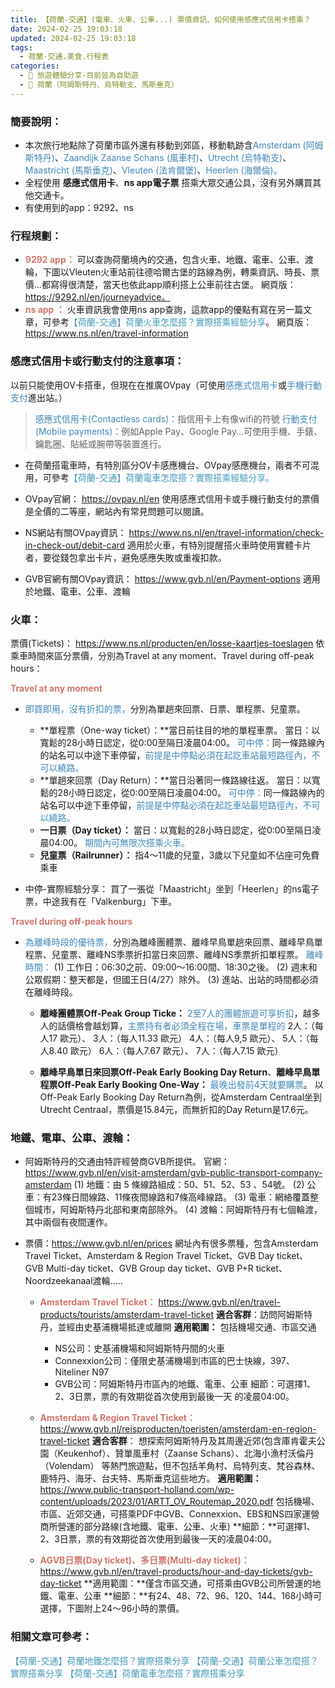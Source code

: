 ```yaml
---
title: 【荷蘭-交通】(電車、火車、公車...) 票價資訊、如何使用感應式信用卡搭乘？
date: 2024-02-25 19:03:18
updated: 2024-02-25 19:03:18
tags:
  - 荷蘭-交通.美食.行程表
categories: 
  - 🌴 旅遊體驗分享-目前皆為自助遊
  - 🥥 荷蘭（阿姆斯特丹、烏特勒支、馬斯垂克）
---
```

### 簡要說明：
+ 本次旅行地點除了荷蘭市區外還有移動到郊區，移動軌跡含<font color=#4287B5>Amsterdam (阿姆斯特丹)</font>、<font color=#4287B5>Zaandijk Zaanse Schans (風車村)</font>、<font color=#4287B5>Utrecht (烏特勒支)</font>、<font color=#4287B5>Maastricht (馬斯垂克)</font>、<font color=#4287B5>Vleuten (法肯爾堡)</font>、<font color=#4287B5>Heerlen (海爾倫)。</font>
+ 全程使用 **感應式信用卡**、**ns app電子票** 搭乘大眾交通公具，沒有另外購買其他交通卡。
+ 有使用到的app：9292、ns

<!-- more -->

### 行程規劃：
+  **<font color=#D1756F>9292 app：</font>**
可以查詢荷蘭境內的交通，包含火車、地鐵、電車、公車、渡輪，下圖以Vleuten火車站前往德哈爾古堡的路線為例，轉乘資訊、時長、票價…都寫得很清楚，當天也依此app順利搭上公車前往古堡。
網頁版：https://9292.nl/en/journeyadvice。
+  **<font color=#D1756F>ns app ：</font>**
火車資訊我會使用ns app查詢，這款app的優點有寫在另一篇文章，可參考<font color=#4599B6>【荷蘭-交通】荷蘭火車怎麼搭？實際搭乘經驗分享</font>。
網頁版：https://www.ns.nl/en/travel-information


### 感應式信用卡或行動支付的注意事項：
以前只能使用OV卡搭車，但現在在推廣OVpay（可使用<font color=#4287B5>感應式信用卡</font>或<font color=#4287B5>手機行動支付</font>進出站。）
><font color=#4287B5>感應式信用卡(Contactless cards)：</font>指信用卡上有像wifi的符號
><font color=#4287B5>行動支付(Mobile payments)：</font>例如Apple Pay、Google Pay…可使用手機、手錶、鑰匙圈、貼紙或腕帶等裝置進行。

+  在荷蘭搭電車時，有特別區分OV卡感應機台、OVpay感應機台，兩者不可混用，可參考<font color=#4599B6>【荷蘭-交通】荷蘭電車怎麼搭？實際搭乘經驗分享。</font>

+  OVpay官網：
https://ovpay.nl/en
使用感應式信用卡或手機行動支付的票價是全價的二等座，網站內有常見問題可以閱讀。

+  NS網站有關OVpay資訊：
https://www.ns.nl/en/travel-information/check-in-check-out/debit-card 
適用於火車，有特別提醒搭火車時使用實體卡片者，要從錢包拿出卡片，避免感應失敗或重複扣款。
 
+  GVB官網有關OVpay資訊：
https://www.gvb.nl/en/Payment-options
適用於地鐵、電車、公車、渡輪

### 火車：
票價(Tickets)：
https://www.ns.nl/producten/en/losse-kaartjes-toeslagen
依乘車時間來區分票價，分別為Travel at any moment、Travel during off-peak hours：
             
**<font color=#D1756F>Travel at any moment</font>**
+  <font color=#4287B5>即買即用，沒有折扣的票，</font>分別為單趟來回票、日票、單程票、兒童票。
   +  **單程票（One-way ticket）：**當日前往目的地的單程車票。
當日：以寬鬆的28小時日認定，從0:00至隔日凌晨04:00。
<font color=#4287B5>可中停：</font>同一條路線內的站名可以中途下車停留，<font color=#4287B5>前提是中停點必須在起訖車站最短路徑內，不可以繞路。</font>
   +  **單趟來回票（Day Return）：**當日沿著同一條路線往返。
當日：以寬鬆的28小時日認定，從0:00至隔日凌晨04:00。
<font color=#4287B5>可中停：</font>同一條路線內的站名可以中途下車停留，<font color=#4287B5>前提是中停點必須在起訖車站最短路徑內，不可以繞路。</font>
   +  **一日票（Day ticket）：**
當日：以寬鬆的28小時日認定，從0:00至隔日凌晨04:00。
<font color=#4287B5>期間內可無限次搭乘火車。</font>
   +  **兒童票（Railrunner）：**
指4～11歲的兒童，3歲以下兒童如不佔座可免費乘車

+  中停-實際經驗分享：
買了一張從「Maastricht」坐到「Heerlen」的ns電子票，中途我有在「Valkenburg」下車。

**<font color=#D1756F>Travel during off-peak hours</font>**                          
+  <font color=#4287B5>為離峰時段的優待票，</font>分別為離峰團體票、離峰早鳥單趟來回票、離峰早鳥單程票、兒童票、離峰NS季票折扣當日來回票、離峰NS季票折扣單程票。
<font color=#4287B5>離峰時間：</font>
(1)	工作日：06:30之前、09:00～16:00間、18:30之後。
(2)	週末和公眾假期：整天都是，但國王日(4/27）除外。
(3)	進站、出站的時間都必須在離峰時段。

   +  **離峰團體票Off-Peak Group Ticke：**
   <font color=#4287B5>2至7人的團體旅遊可享折扣</font>，越多人的話價格會越划算，<font color=#4287B5>主票持有者必須全程在場，車票是單程的</font>
   2人：（每人17 歐元）、   3人：（每人11.33 歐元）
   4人：（每人9,5 歐元）、  5人：（每人8.40 歐元）
   6人：（每人7.67 歐元）、 7人：（每人7.15 歐元）

   +  **離峰早鳥單日來回票Off-Peak Early Booking Day Return**、**離峰早鳥單程票Off-Peak Early Booking One-Way：**
   <font color=#4287B5>最晚出發前4天就要購票</font>。
   以Off-Peak Early Booking Day Return為例，從Amsterdam Centraal坐到Utrecht Centraal，票價是15.84元，而無折扣的Day Return是17.6元。

### 地鐵、電車、公車、渡輪：
+  阿姆斯特丹的交通由特許經營商GVB所提供。 
官網：
https://www.gvb.nl/en/visit-amsterdam/gvb-public-transport-company-amsterdam
(1)	地鐵：由 5 條線路組成：50、51、52、53 、54號。
(2)	公車：有23條日間線路、11條夜間線路和7條高峰線路。
(3)  電車：網絡覆蓋整個城市，阿姆斯特丹北部和東南部除外。
(4)	渡輪：阿姆斯特丹有七個輪渡，其中兩個有夜間運作。
+  票價：https://www.gvb.nl/en/prices
網址內有很多票種，包含Amsterdam Travel Ticket、Amsterdam & Region Travel Ticket、GVB Day ticket、GVB Multi-day ticket、GVB Group day ticket、GVB P+R ticket、Noordzeekanaal渡輪…..

   +  **<font color=#D1756F>Amsterdam Travel Ticket：</font>**
   https://www.gvb.nl/en/travel-products/tourists/amsterdam-travel-ticket
    **適合客群**：訪問阿姆斯特丹，並經由史基浦機場抵達或離開
   **適用範圍：** 包括機場交通、市區交通
      + NS公司：史基浦機場和阿姆斯特丹間的火車
      + Connexxion公司：僅限史基浦機場到市區的巴士快線，397、Niteliner N97
      + GVB公司：阿姆斯特丹市區內的地鐵、電車、公車
      細節：可選擇1、2、3日票，票的有效期從首次使用到最後一天 的凌晨04:00。
 
   +  **<font color=#D1756F>Amsterdam & Region Travel Ticket：</font>**
   https://www.gvb.nl/reisproducten/toeristen/amsterdam-en-region-travel-ticket
   **適合客群**：
   想探索阿姆斯特丹及其周邊近郊(包含庫肯霍夫公園（Keukenhof）、贊單風車村（Zaanse Schans）、北海小漁村沃倫丹（Volendam） 等熱門旅遊點，但不包括羊角村、烏特列支、梵谷森林、鹿特丹、海牙、台夫特、馬斯垂克這些地方。
   **適用範圍：**
   https://www.public-transport-holland.com/wp-content/uploads/2023/01/ARTT_OV_Routemap_2020.pdf
   包括機場、市區、近郊交通，可搭乘PDF中GVB、Connexxion、EBS和NS四家運營商所營運的部分路線(含地鐵、電車、公車、火車)
   **細節：**可選擇1、2、3日票，票的有效期從首次使用到最後一天的凌晨04:00。
 
   +  **<font color=#D1756F>AGVB日票(Day ticket)、多日票(Multi-day ticket)：</font>**
    https://www.gvb.nl/en/travel-products/hour-and-day-tickets/gvb-day-ticket
   **適用範圍：**僅含市區交通，可搭乘由GVB公司所營運的地鐵、電車、公車
   **細節：**有24、48、72、96、120、144、168小時可選擇，下圖附上24～96小時的票價。
  
### 相關文章可參考：
<font color=#4599B6>【荷蘭-交通】荷蘭地鐵怎麼搭？實際搭乘分享</font>
<font color=#4599B6>【荷蘭-交通】荷蘭公車怎麼搭？實際搭乘分享</font>
<font color=#4599B6>【荷蘭-交通】荷蘭電車怎麼搭？實際搭乘分享</font>

